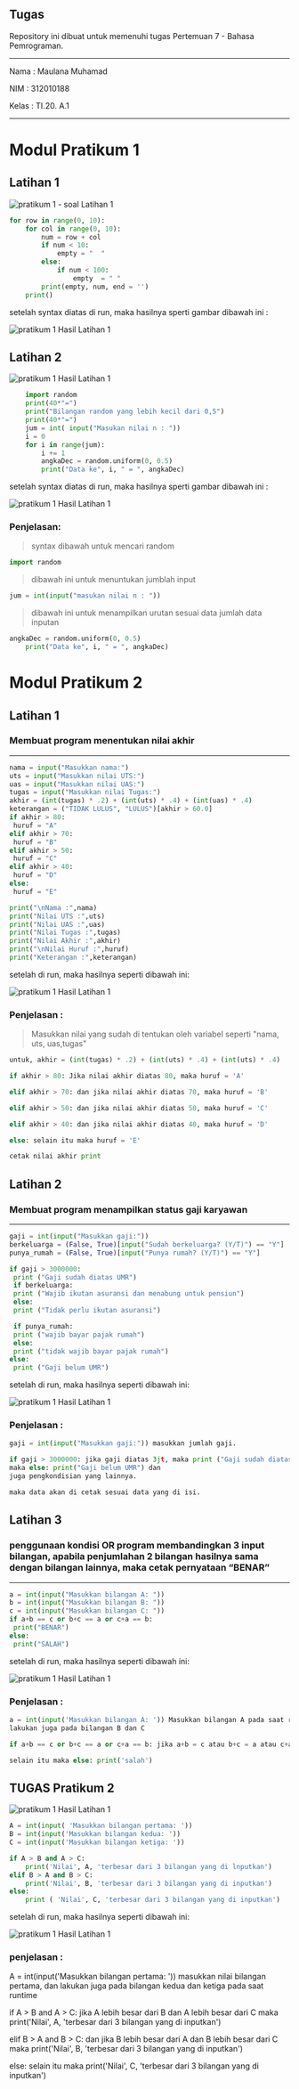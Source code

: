 ## Tugas 
Repository ini dibuat untuk memenuhi tugas Pertemuan 7 - Bahasa Pemrograman.
<hr>
Nama    : Maulana Muhamad

NIM     : 312010188

Kelas   : TI.20. A.1
<hr>

# Modul Pratikum 1 
## Latihan 1

![pratikum 1 - soal Latihan 1](pict/gambar-1.png)

```python
for row in range(0, 10):
    for col in range(0, 10):
        num = row + col
        if num < 10:
            empty = "  "
        else:
            if num < 100:
                empty  = " "
        print(empty, num, end = '')
    print()
```

setelah syntax diatas di run, maka hasilnya sperti gambar dibawah ini :

![pratikum 1 Hasil Latihan 1](pict/gambar-2.png)

## Latihan 2

![pratikum 1 Hasil Latihan 1](pict/gambar-3.png)

```python
    import random
    print(40*"=")
    print("Bilangan random yang lebih kecil dari 0,5")
    print(40*"=")
    jum = int( input("Masukan nilai n : "))
    i = 0
    for i in range(jum):
        i += 1
        angkaDec = random.uniform(0, 0.5)
        print("Data ke", i, " = ", angkaDec)
```

setelah syntax diatas di run, maka hasilnya sperti gambar dibawah ini :

![pratikum 1 Hasil Latihan 1](pict/gambar-4.png)

### Penjelasan:

>syntax dibawah untuk mencari random <br>
```python 
import random
```

>dibawah ini untuk menuntukan jumblah input <br>
```python
jum = int(input("masukan nilai n : "))
```

>dibawah ini untuk menampilkan urutan sesuai data jumlah data inputan <br>
```python
angkaDec = random.uniform(0, 0.5)
    print("Data ke", i, " = ", angkaDec)
```

# Modul Pratikum 2
## Latihan 1
### Membuat program menentukan nilai akhir
<hr>

```python
nama = input("Masukkan nama:")
uts = input("Masukkan nilai UTS:")
uas = input("Masukkan nilai UAS:")
tugas = input("Masukkan nilai Tugas:")
akhir = (int(tugas) * .2) + (int(uts) * .4) + (int(uas) * .4)
keterangan = ("TIDAK LULUS", "LULUS")[akhir > 60.0]
if akhir > 80:
 huruf = "A"
elif akhir > 70:
 huruf = "B"
elif akhir > 50:
 huruf = "C"
elif akhir > 40:
 huruf = "D"
else:
 huruf = "E"

print("\nNama :",nama)
print("Nilai UTS :",uts)
print("Nilai UAS :",uas)
print("Nilai Tugas :",tugas)
print("Nilai Akhir :",akhir)
print("\nNilai Huruf :",huruf)
print("Keterangan :",keterangan)
```

setelah di run, maka hasilnya seperti dibawah ini:

![pratikum 1 Hasil Latihan 1](pict/gambar-5.png)

### Penjelasan :

>Masukkan nilai yang sudah di tentukan oleh variabel seperti "nama, uts, uas,tugas"

```python
untuk, akhir = (int(tugas) * .2) + (int(uts) * .4) + (int(uts) * .4)

if akhir > 80: Jika nilai akhir diatas 80, maka huruf = 'A'

elif akhir > 70: dan jika nilai akhir diatas 70, maka huruf = 'B'

elif akhir > 50: dan jika nilai akhir diatas 50, maka huruf = 'C'

elif akhir > 40: dan jika nilai akhir diatas 40, maka huruf = 'D'

else: selain itu maka huruf = 'E'

cetak nilai akhir print
```

## Latihan 2
### Membuat program menampilkan status gaji karyawan
<hr>

```python
gaji = int(input("Masukkan gaji:"))
berkeluarga = (False, True)[input("Sudah berkeluarga? (Y/T)") == "Y"]
punya_rumah = (False, True)[input("Punya rumah? (Y/T)") == "Y"]

if gaji > 3000000:
 print ("Gaji sudah diatas UMR")
 if berkeluarga:
 print ("Wajib ikutan asuransi dan menabung untuk pensiun")
 else:
 print ("Tidak perlu ikutan asuransi")

 if punya_rumah:
 print ("wajib bayar pajak rumah")
 else:
 print ("tidak wajib bayar pajak rumah")
else:
 print ("Gaji belum UMR")
```
setelah di run, maka hasilnya seperti dibawah ini:

![pratikum 1 Hasil Latihan 1](pict/gambar-6.png)

### Penjelasan :

```python
gaji = int(input("Masukkan gaji:")) masukkan jumlah gaji.

if gaji > 3000000: jika gaji diatas 3jt, maka print ("Gaji sudah diatas UMR") jika tidak,
maka else: print("Gaji belum UMR") dan
juga pengkondisian yang lainnya.

maka data akan di cetak sesuai data yang di isi.
```

## Latihan 3
### penggunaan kondisi OR program membandingkan 3 input bilangan, apabila penjumlahan 2 bilangan hasilnya sama dengan bilangan lainnya, maka cetak pernyataan “BENAR”
<hr>

```python
a = int(input("Masukkan bilangan A: "))
b = int(input("Masukkan bilangan B: "))
c = int(input("Masukkan bilangan C: "))
if a+b == c or b+c == a or c+a == b:
 print("BENAR")
else:
 print("SALAH")
```

setelah di run, maka hasilnya seperti dibawah ini:

![pratikum 1 Hasil Latihan 1](pict/gambar-7.png)

### Penjelasan :
```python
a = int(input('Masukkan bilangan A: ')) Masukkan bilangan A pada saat runtime,
lakukan juga pada bilangan B dan C

if a+b == c or b+c == a or c+a == b: jika a+b = c atau b+c = a atau c+a = b maka print('benar')

selain itu maka else: print('salah')
```

## TUGAS Pratikum 2

![pratikum 1 Hasil Latihan 1](pict/gambar-9.png)

```python 
A = int(input( 'Masukkan bilangan pertama: '))
B = int(input('Masukkan bilangan kedua: '))
C = int(input('Masukkan bilangan ketiga: '))

if A > B and A > C:
    print('Nilai', A, 'terbesar dari 3 bilangan yang di lnputkan')
elif B > A and B > C:
    print('Nilai', B, 'terbesar dari 3 bilangan yang di inputkan')
else:
    print ( 'Nilai', C, 'terbesar dari 3 bilangan yang di inputkan')
```

setelah di run, maka hasilnya seperti dibawah ini:

![pratikum 1 Hasil Latihan 1](pict/gambar-8.png)

### penjelasan :
A = int(input('Masukkan bilangan pertama: ')) masukkan nilai bilangan pertama, dan lakukan juga pada bilangan kedua dan ketiga pada saat runtime

if A > B and A > C: jika A lebih besar dari B dan A lebih besar dari C maka print('Nilai', A, 'terbesar dari 3 bilangan yang di inputkan')

elif B > A and B > C: dan jika B lebih besar dari A dan B lebih besar dari C maka print('Nilai', B, 'terbesar dari 3 bilangan yang di inputkan')

else: selain itu maka print('Nilai', C, 'terbesar dari 3 bilangan yang di inputkan')